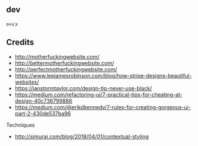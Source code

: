 ##

## dev
`o⋄x⁚x`

## Credits
* http://motherfuckingwebsite.com/
* http://bettermotherfuckingwebsite.com/
* http://perfectmotherfuckingwebsite.com/
* https://www.leejamesrobinson.com/blog/how-stripe-designs-beautiful-websites/
* https://ianstormtaylor.com/design-tip-never-use-black/
* https://medium.com/refactoring-ui/7-practical-tips-for-cheating-at-design-40c736799886
* https://medium.com/@erikdkennedy/7-rules-for-creating-gorgeous-ui-part-2-430de537ba96


Techniques
* http://simurai.com/blog/2018/04/01/contextual-styling
